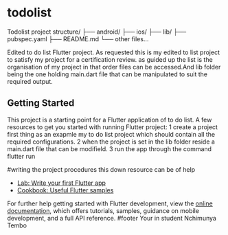 # todolist
Todolist project structure/
├── android/
├── ios/
├── lib/
├── pubspec.yaml
├── README.md
└── other files...

Edited to do list Flutter project.
As requested this is my edited to list project to satisfy my project for a certification review.
as guided up the list is the organisation of my project in that order files can be accessed.And lib
folder being the one holding main.dart file that can be manipulated to suit the required output.

## Getting Started

This project is a starting point for a Flutter application of to do list.
A few resources to get you started with running Flutter project:
1 create a project first thing as an exapmle my to do list project which should
contain all the required configurations.
2 when the project is set in the lib folder reside a main.dart file that can be modifield.
3 run the app through the command flutter run

#writing the project procedures this down resource can be of help
- [Lab: Write your first Flutter app](https://docs.flutter.dev/get-started/codelab)
- [Cookbook: Useful Flutter samples](https://docs.flutter.dev/cookbook)

For further help getting started with Flutter development, view the
[online documentation](https://docs.flutter.dev/), which offers tutorials,
samples, guidance on mobile development, and a full API reference.
#footer
Your in student Nchimunya Tembo
